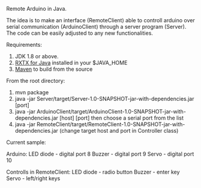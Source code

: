 Remote Arduino in Java.

The idea is to make an interface (RemoteClient) able to controll arduino over serial communication (ArduinoClient) through a server program (Server). The code can be easily adjusted to any new functionalities.

Requirements:
1. JDK 1.8 or above.
2. [RXTX for Java](http://fizzed.com/oss/rxtx-for-java) installed in your $JAVA_HOME
3. [Maven](https://maven.apache.org) to build from the source

From the root directory:
1. mvn package
2. java -jar Server/target/Server-1.0-SNAPSHOT-jar-with-dependencies.jar [port]
3. java -jar ArduinoClient/target/ArduinoClient-1.0-SNAPSHOT-jar-with-dependencies.jar [host] [port]
then choose a serial port from the list
4. java -jar RemoteClient/target/RemoteClient-1.0-SNAPSHOT-jar-with-dependencies.jar
(change target host and port in Controller class)

Current sample:

Arduino:
LED diode - digital port 8
Buzzer - digital port 9
Servo - digital port 10

Controlls in RemoteClient:
LED diode - radio button
Buzzer - enter key
Servo - left/right keys
